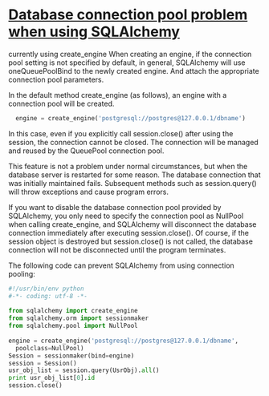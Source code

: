 # [Database connection pool problem when using SQLAlchemy](https://www.programmersought.com/article/43394815669/)

currently using create_engine When creating an engine, if the connection pool setting is not specified by default, in general, SQLAlchemy will use oneQueuePoolBind to the newly created engine. And attach the appropriate connection pool parameters.

In the default method create_engine (as follows), an engine with a connection pool will be created.

```python
  engine = create_engine('postgresql://postgres@127.0.0.1/dbname')
```

In this case, even if you explicitly call session.close() after using the session, the connection cannot be closed. The connection will be managed and reused by the QueuePool connection pool.

This feature is not a problem under normal circumstances, but when the database server is restarted for some reason. The database connection that was initially maintained fails. Subsequent methods such as session.query() will throw exceptions and cause program errors.

If you want to disable the database connection pool provided by SQLAlchemy, you only need to specify the connection pool as NullPool when calling create_engine, and SQLAlchemy will disconnect the database connection immediately after executing session.close(). Of course, if the session object is destroyed but session.close() is not called, the database connection will not be disconnected until the program terminates.

The following code can prevent SQLAlchemy from using connection pooling:

```python
#!/usr/bin/env python
#-*- coding: utf-8 -*-
 
from sqlalchemy import create_engine
from sqlalchemy.orm import sessionmaker
from sqlalchemy.pool import NullPool
 
engine = create_engine('postgresql://postgres@127.0.0.1/dbname',
  poolclass=NullPool)
Session = sessionmaker(bind=engine)
session = Session()
usr_obj_list = session.query(UsrObj).all()
print usr_obj_list[0].id
session.close()
```
